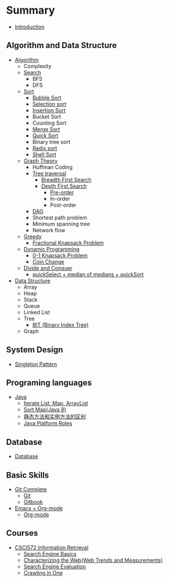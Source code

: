 # Summary

* [Introduction](README.md)

## Algorithm and Data Structure

* [Algorithm](algorithm/README.md)
  * Complexity
  * [Search](algorithm/search/README.md)
    * BFS
    * DFS
  * [Sort](algorithm/sort/README.md)
    * [Bubble Sort](algorithm/sort/bubble-sort.md)
    * [Selection sort](algorithm/sort/selection-sort.md)
    * [Insertion Sort](algorithm/sort/insertion-sort.md)
    * Bucket Sort
    * Counting Sort
    * [Merge Sort](algorithm/sort/merge-sort.md)
    * [Quick Sort](algorithm/sort/quick-sort.md)
    * Binary tree sort
    * [Radix sort](algorithm/sort/radix-sort.md)
    * [Shell Sort](algorithm/sort/shell-sort.md)
  * [Graph Theory ](algorithm/graph-theory/README.md)
    * Huffman Coding
    * [Tree traversal ](algorithm/graph-theory/tree-traversal.md)
      * [Breadth First Search](algorithm/graph-theory/breadth-first-search.md)
      * [Depth First Search](algorithm/graph-theory/depth-first-search.md)
        * [Pre-order](algorithm/graph-theory/pre-order.md)
        * In-order
        * Post-order
    * [DAG](algorithm/graph-theory/dag.md)
    * Shortest path problem
    * Minimum spanning tree
    * Network flow
  * [Greedy](algorithm/greedy/README.md)
    * [Fractional Knapsack Problem](algorithm/greedy/fractional-knapsack-problem.md)
  * [Dynamic Programming](algorithm/dynamic-programming/README.md)
    * [0-1 Knapsack Problem](algorithm/dynamic-programming/0-1-knapsack-problem.md)
    * [Coin Change](algorithm/dynamic-programming/coin-change.md)
  * [Divide and Conquer](algorithm/search/divide-and-conquer.md)
    * [quickSelect + median of medians + quickSort](algorithm/search/divide-and-conquer/quickselect-+-median-of-medians-+-quicksort.md)
* [Data Structure](data-structure.md)
  * Array
  * Heap
  * Stack
  * Queue
  * Linked List
  * Tree
    * [BIT \(Binary Index Tree\)](data-structure/bit-binary-index-tree.md)
  * Graph

## System Design

* [Singleton Pattern](system-design/singleton-pattern.md)

## Programing languages

* [Java](programing-languages/java.md)
  * [Iterate List, Map, ArrayList](programing-languages/java/how-to-iterate-through-java-list.md)
  * [Sort Map\(Java 8\)](programing-languages/java/sort-mapjava-8.md)
  * [静态方法和实例方法的区别](programing-languages/java/jing-tai-fang-fa-he-shi-li-fang-fa-de-qu-bie.md)
  * [Java Platform Roles](programing-languages/java/java-platform-roles.md)

## Database

* [Database](database/database.md)

## Basic Skills

* [Git Complete](basic-skills/git-complete/README.md)
  * [Git](basic-skills/git-complete/git.md)
  * [Gitbook](basic-skills/git-complete/gitbook.md)
* [Emacs + Org-mode](basic-skills/emacs-org-mode/README.md)
  * [Org-mode](basic-skills/emacs-org-mode/org-mode.md)

## Courses

* [CSCI572 Information Retrieval](courses/csci572-information-retrieval.md)
  * [Search Engine Basics](courses/csci572-information-retrieval/search-engine-basics.md)
  * [Characterizing the Web\(Web Trends and Measurements\)](courses/csci572-information-retrieval/characterizing-the-webweb-trends-and-measurements.md)
  * [Search Engine Evaluation](courses/csci572-information-retrieval/search-engine-evaluation.md)
  * [Crawling in One](courses/csci572-information-retrieval/crawling-in-one.md)

